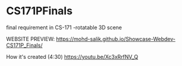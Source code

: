 # CS171PFinals
final requirement in CS-171
-rotatable 3D scene

WEBSITE PREVIEW:
https://mohd-salik.github.io/Showcase-Webdev-CS171P_Finals/

How it's created (4:30)
https://youtu.be/Xc3xRrfNV_Q

